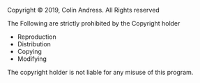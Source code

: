 Copyright © 2019, Colin Andress. All Rights reserved

The Following are strictly prohibited by the Copyright holder
- Reproduction
- Distribution
- Copying
- Modifying

The copyright holder is not liable for any misuse of this program.
